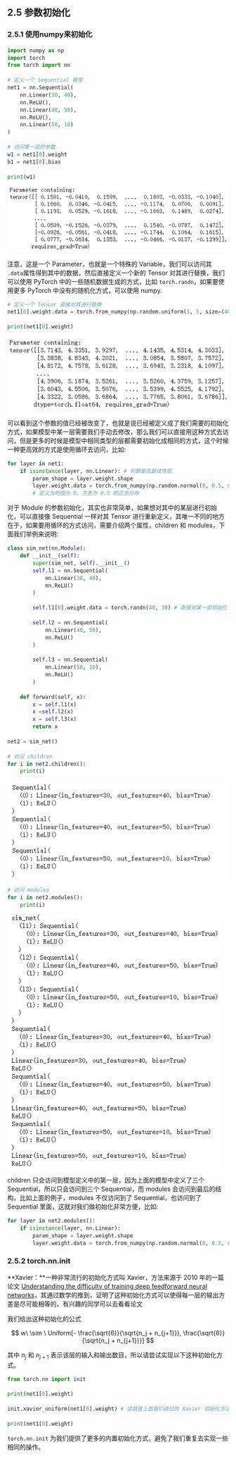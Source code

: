 ## 2.5 参数初始化

### 2.5.1 使用numpy来初始化

```python
import numpy as np
import torch
from torch import nn

# 定义一个 Sequential 模型
net1 = nn.Sequential(
    nn.Linear(30, 40),
    nn.ReLU(),
    nn.Linear(40, 50),
    nn.ReLU(),
    nn.Linear(50, 10)
)

# 访问第一层的参数
w1 = net1[0].weight
b1 = net1[0].bias

print(w1)
```

![image-20200507111217230](https://raw.githubusercontent.com/shaodongheng/cloudimage/master/img/image-20200507111217230.png)

注意，这是一个 Parameter，也就是一个特殊的 Variable，我们可以访问其 `.data`属性得到其中的数据，然后直接定义一个新的 Tensor 对其进行替换，我们可以使用 PyTorch 中的一些随机数据生成的方式，比如 `torch.randn`，如果要使用更多 PyTorch 中没有的随机化方式，可以使用 numpy.

```python
# 定义一个 Tensor 直接对其进行替换
net1[0].weight.data = torch.from_numpy(np.random.uniform(3, 5, size=(40, 30)))

print(net1[0].weight)
```

![image-20200507112539689](https://raw.githubusercontent.com/shaodongheng/cloudimage/master/img/image-20200507112539689.png)

可以看到这个参数的值已经被改变了，也就是说已经被定义成了我们需要的初始化方式，如果模型中某一层需要我们手动去修改，那么我们可以直接用这种方式去访问，但是更多的时候是模型中相同类型的层都需要初始化成相同的方式，这个时候一种更高效的方式是使用循环去访问，比如:

```python
for layer in net1:
    if isinstance(layer, nn.Linear): # 判断是否是线性层
        param_shape = layer.weight.shape
        layer.weight.data = torch.from_numpy(np.random.normal(0, 0.5, size=param_shape)) 
        # 定义为均值为 0，方差为 0.5 的正态分布
```

对于 Module 的参数初始化，其实也非常简单，如果想对其中的某层进行初始化，可以直接像 Sequential 一样对其 Tensor 进行重新定义，其唯一不同的地方在于，如果要用循环的方式访问，需要介绍两个属性，children 和 modules，下面我们举例来说明:

```python
class sim_net(nn.Module):
    def __init__(self):
        super(sim_net, self).__init__()
        self.l1 = nn.Sequential(
            nn.Linear(30, 40),
            nn.ReLU()
        )
        
        self.l1[0].weight.data = torch.randn(40, 30) # 直接对某一层初始化
        
        self.l2 = nn.Sequential(
            nn.Linear(40, 50),
            nn.ReLU()
        )
        
        self.l3 = nn.Sequential(
            nn.Linear(50, 10),
            nn.ReLU()
        )
    
    def forward(self, x):
        x = self.l1(x)
        x =self.l2(x)
        x = self.l3(x)
        return x
        
net2 = sim_net()

# 访问 children
for i in net2.children():
    print(i)
```

![image-20200507144548648](https://raw.githubusercontent.com/shaodongheng/cloudimage/master/img/image-20200507144548648.png)

```python
# 访问 modules
for i in net2.modules():
    print(i)
```

![image-20200507144632344](https://raw.githubusercontent.com/shaodongheng/cloudimage/master/img/image-20200507144632344.png)

children 只会访问到模型定义中的第一层，因为上面的模型中定义了三个 Sequential，所以只会访问到三个 Sequential，而 modules 会访问到最后的结构，比如上面的例子，modules 不仅访问到了 Sequential，也访问到了 Sequential 里面，这就对我们做初始化非常方便，比如:

```python
for layer in net2.modules():
    if isinstance(layer, nn.Linear):
        param_shape = layer.weight.shape
        layer.weight.data = torch.from_numpy(np.random.normal(0, 0.5, size=param_shape)) 
```

### 2.5.2 torch.nn.init



**Xavier：**一种非常流行的初始化方式叫 Xavier，方法来源于 2010 年的一篇论文 [Understanding the difficulty of training deep feedforward neural networks](http://proceedings.mlr.press/v9/glorot10a.html)，其通过数学的推到，证明了这种初始化方式可以使得每一层的输出方差是尽可能相等的，有兴趣的同学可以去看看论文

我们给出这种初始化的公式

$$
w\ \sim \ Uniform[- \frac{\sqrt{6}}{\sqrt{n_j + n_{j+1}}}, \frac{\sqrt{6}}{\sqrt{n_j + n_{j+1}}}]
$$

其中 $n_j$ 和 $n_{j+1}$ 表示该层的输入和输出数目，所以请尝试实现以下这种初始化方式。

```python
from torch.nn import init

print(net1[0].weight)

init.xavier_uniform(net1[0].weight) # 这就是上面我们讲过的 Xavier 初始化方法，PyTorch 直接内置了其实现

print(net1[0].weight)
```

`torch.nn.init` 为我们提供了更多的内置初始化方式，避免了我们重复去实现一些相同的操作。